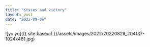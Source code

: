```yaml
---
title: "Kisses and victory"
layout: post
date: "2022-09-06"
---
```


![yo yo]({{ site.baseurl }}/assets/images/2022/20220829_204137-1024x461.jpg)
